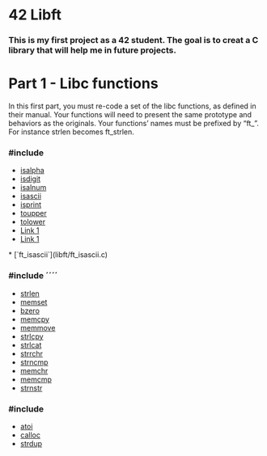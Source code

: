 # 42 Libft

<div><h3>This is my first project as a 42 student. The goal is to creat a C library that will help me in future projects.</h3></div>
<div>
  <h1>Part 1 - Libc functions</h1>
  <p>In this first part, you must re-code a set of the libc functions, as defined in their
manual. Your functions will need to present the same prototype and behaviors as the originals. Your functions’ names must be prefixed by “ft_”. For instance strlen becomes
ft_strlen.</p>
  <h3>#include <ctype.h></h3>
    <ul>
     <li><a href="#">isalpha</a></li>
     <li><a href="#">isdigit</a></li>
     <li><a href="#">isalnum</a></li>
     <li><a href="#">isascii</a></li>
     <li><a href="#">isprint</a></li>
     <li><a href="#">toupper</a></li>
     <li><a href="#">tolower</a></li>
     <li><a href="#">Link 1</a></li>
     <li><a href="#">Link 1</a></li> 
    </ul>
    * [`ft_isascii`](libft/ft_isascii.c)
   <h3>#include ´´<string.h>´´</h3> 
    <ul>
    <li><a href="#">strlen</a></li>
    <li><a href="#">memset</a></li>
    <li><a href="#">bzero</a></li>
    <li><a href="#">memcpy</a></li>
    <li><a href="#">memmove</a></li>
    <li><a href="#">strlcpy</a></li>
    <li><a href="#">strlcat</a></li>
    <li><a href="#">strrchr</a></li>
    <li><a href="#">strncmp</a></li> 
    <li><a href="#">memchr</a></li>
    <li><a href="#">memcmp</a></li>
    <li><a href="#">strnstr</a></li>     
    </ul>
     <h3>#include <stdlib.h></h3>
     <ul>
       <li><a href="#">atoi</a></li>
       <li><a href="#">calloc</a></li>
       <li><a href="#">strdup</a></li>
     </ul>
</div>

